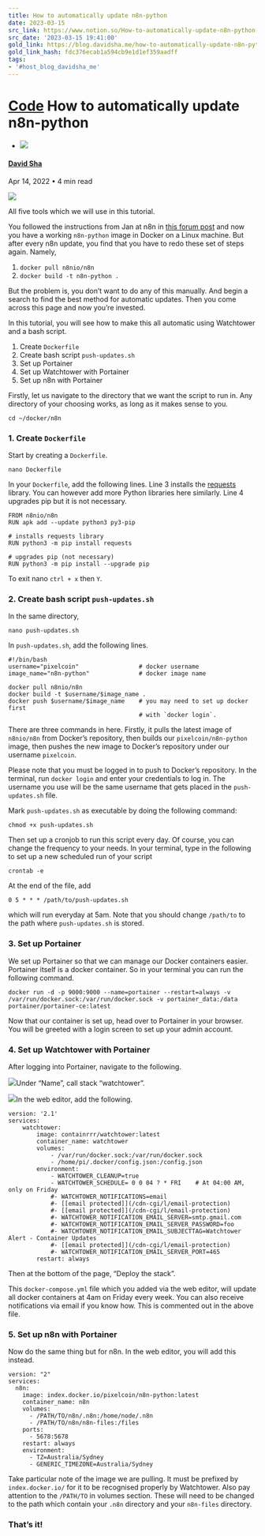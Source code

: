 ```yaml
---
title: How to automatically update n8n-python
date: 2023-03-15
src_link: https://www.notion.so/How-to-automatically-update-n8n-python-54dbd70514a24a2e8de988b2a581b147
src_date: '2023-03-15 19:41:00'
gold_link: https://blog.davidsha.me/how-to-automatically-update-n8n-python/
gold_link_hash: fdc376ecab1a594cb9e1d1ef359aadff
tags:
- '#host_blog_davidsha_me'
---
```



[Code](/tag/code/)
How to automatically update n8n-python
======================================


* [![](https://www.gravatar.com/avatar/3425f3d1402b48fb14979cf1b44412be?s=250&r=x&d=mp)](/author/david/)


#### [David Sha](/author/david/)


Apr 14, 2022
• 4 min read

![](/content/images/size/w2000/2022/04/IMG_2587.jpg)


All five tools which we will use in this tutorial.




You followed the instructions from Jan at n8n in [this forum post](https://community.n8n.io/t/running-python-with-n8n/5715/3?u=d4vidsha) and now you have a working `n8n-python` image in Docker on a Linux machine. But after every n8n update, you find that you have to redo these set of steps again. Namely,

1. `docker pull n8nio/n8n`
2. `docker build -t n8n-python .`

But the problem is, you don’t want to do any of this manually. And begin a search to find the best method for automatic updates. Then you come across this page and now you’re invested.

In this tutorial, you will see how to make this all automatic using Watchtower and a bash script.

1. Create `Dockerfile`
2. Create bash script `push-updates.sh`
3. Set up Portainer
4. Set up Watchtower with Portainer
5. Set up n8n with Portainer

Firstly, let us navigate to the directory that we want the script to run in. Any directory of your choosing works, as long as it makes sense to you.


```
cd ~/docker/n8n

```
### 1. Create `Dockerfile`

Start by creating a `Dockerfile`.


```
nano Dockerfile

```
In your `Dockerfile`, add the following lines. Line 3 installs the [requests](https://docs.python-requests.org/en/latest/) library. You can however add more Python libraries here similarly. Line 4 upgrades pip but it is not necessary.


```
FROM n8nio/n8n
RUN apk add --update python3 py3-pip

# installs requests library
RUN python3 -m pip install requests

# upgrades pip (not necessary)
RUN python3 -m pip install --upgrade pip

```
To exit nano `ctrl + x` then `Y`.

### 2. Create bash script `push-updates.sh`

In the same directory,


```
nano push-updates.sh

```
In `push-updates.sh`, add the following lines.


```
#!/bin/bash
username="pixelcoin"                 # docker username
image_name="n8n-python"              # docker image name

docker pull n8nio/n8n
docker build -t $username/$image_name .
docker push $username/$image_name    # you may need to set up docker first 
                                     # with `docker login`.

```
There are three commands in here. Firstly, it pulls the latest image of `n8nio/n8n` from Docker’s repository, then builds our `pixelcoin/n8n-python` image, then pushes the new image to Docker’s repository under our username `pixelcoin`.

Please note that you must be logged in to push to Docker’s repository. In the terminal, run `docker login` and enter your credentials to log in. The username you use will be the same username that gets placed in the `push-updates.sh` file.

Mark `push-updates.sh` as executable by doing the following command:


```
chmod +x push-updates.sh
```
Then set up a cronjob to run this script every day. Of course, you can change the frequency to your needs. In your terminal, type in the following to set up a new scheduled run of your script


```
crontab -e
```
At the end of the file, add


```
0 5 * * * /path/to/push-updates.sh
```
which will run everyday at 5am. Note that you should change `/path/to` to the path where `push-updates.sh` is stored.

### 3. Set up Portainer

We set up Portainer so that we can manage our Docker containers easier. Portainer itself is a docker container. So in your terminal you can run the following command.


```
docker run -d -p 9000:9000 --name=portainer --restart=always -v /var/run/docker.sock:/var/run/docker.sock -v portainer_data:/data portainer/portainer-ce:latest

```
Now that our container is set up, head over to Portainer in your browser. You will be greeted with a login screen to set up your admin account.

### 4. Set up Watchtower with Portainer

After logging into Portainer, navigate to the following.

![](https://blog.davidsha.me/content/images/2022/04/Markup-2022-04-14-at-17.55.26.png)Under “Name”, call stack “watchtower”.

![](https://blog.davidsha.me/content/images/2022/04/Untitled.png)In the web editor, add the following.


```
version: '2.1'
services:
    watchtower:
        image: containrrr/watchtower:latest
        container_name: watchtower
        volumes:
            - /var/run/docker.sock:/var/run/docker.sock
            - /home/pi/.docker/config.json:/config.json
        environment:
            - WATCHTOWER_CLEANUP=true
            - WATCHTOWER_SCHEDULE= 0 0 04 ? * FRI    # At 04:00 AM, only on Friday
            #- WATCHTOWER_NOTIFICATIONS=email
            #- [[email protected]](/cdn-cgi/l/email-protection)
            #- [[email protected]](/cdn-cgi/l/email-protection)
            #- WATCHTOWER_NOTIFICATION_EMAIL_SERVER=smtp.gmail.com
            #- WATCHTOWER_NOTIFICATION_EMAIL_SERVER_PASSWORD=foo
            #- WATCHTOWER_NOTIFICATION_EMAIL_SUBJECTTAG=Watchtower Alert - Container Updates
            #- [[email protected]](/cdn-cgi/l/email-protection)
            #- WATCHTOWER_NOTIFICATION_EMAIL_SERVER_PORT=465
        restart: always

```
Then at the bottom of the page, “Deploy the stack”.

This `docker-compose.yml` file which you added via the web editor, will update all docker containers at 4am on Friday every week. You can also receive notifications via email if you know how. This is commented out in the above file.

### 5. Set up n8n with Portainer

Now do the same thing but for n8n. In the web editor, you will add this instead.


```
version: "2"
services:
  n8n:
    image: index.docker.io/pixelcoin/n8n-python:latest
    container_name: n8n
    volumes:
      - /PATH/TO/n8n/.n8n:/home/node/.n8n
      - /PATH/TO/n8n/n8n-files:/files
    ports:
      - 5678:5678
    restart: always
    environment:
      - TZ=Australia/Sydney
      - GENERIC_TIMEZONE=Australia/Sydney

```
Take particular note of the image we are pulling. It must be prefixed by `index.docker.io/` for it to be recognised properly by Watchtower. Also pay attention to the `/PATH/TO` in volumes section. These will need to be changed to the path which contain your `.n8n` directory and your `n8n-files` directory.

### That’s it!